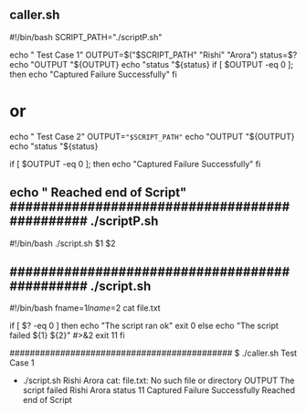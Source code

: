 caller.sh 
-----------------------------------------------------
#!/bin/bash
SCRIPT_PATH="./scriptP.sh"

echo " Test Case 1"
OUTPUT=$("$SCRIPT_PATH" "Rishi" "Arora")
status=$?
echo "OUTPUT "${OUTPUT}
echo "status "${status}
if [ $OUTPUT -eq 0 ]; then
  echo "Captured Failure Successfully"
fi

# or
echo " Test Case 2"
OUTPUT=`"$SCRIPT_PATH"`
echo "OUTPUT "${OUTPUT}
echo "status "${status}

if [ $OUTPUT -eq 0 ]; then
  echo "Captured Failure Successfully"
fi

echo " Reached end of Script"
##############################################
./scriptP.sh
----------------------------------------------
#!/bin/bash
./script.sh $1 $2


##############################################
./script.sh
----------------------------------------------
#!/bin/bash
fname=$1
lname=$2
cat file.txt

if [ $? -eq 0 ]
then
echo "The script ran ok"
  exit 0
else
  echo "The script failed ${1} ${2}" #>&2
  exit 11
fi



############################################
$ ./caller.sh 
 Test Case 1
+ ./script.sh Rishi Arora
cat: file.txt: No such file or directory
OUTPUT The script failed Rishi Arora
status 11
Captured Failure Successfully
 Reached end of Script
